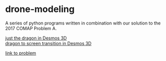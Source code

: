 # drone-modeling
A series of python programs written in combination with our solution to the 2017 COMAP Problem A.

[just the dragon in Desmos 3D](https://www.desmos.com/3d/jgt5gfizgn)  
[dragon to screen transition in Desmos 3D](https://www.desmos.com/3d/t4brevaxrc)

[link to problem](https://www.contest.comap.com/highschool/contests/himcm/2017problems.html)
